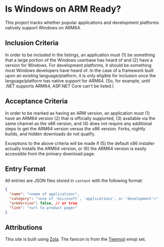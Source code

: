 # Is Windows on ARM Ready?

This project tracks whether popular applications and development platforms natively support Windows on ARM64.

## Inclusion Criteria

In order to be included in the listings, an application must (1) be something that a large portion of the Windows userbase has heard of and (2) have a version for Windows. For development platforms, it should be something most Windows developers have heard of. In the case of a framework built upon an existing language/platform, it is only eligible for inclusion once the language/platform has native support for ARM64. (So, for example, until .NET supports ARM64, ASP.NET Core can't be listed.)

## Acceptance Criteria

In order to be marked as having an ARM version, an application must (1) have an ARM64 version (2) that is officially supported, (3) available via the same channel as the x86 version, and (4) does not require any additional steps to get the ARM64 version versus the x86 version. Forks, nightly builds, and hidden downloads do not qualify.

Exceptions to the above criteria will be made if (5) the default x86 installer actually installs the ARM64 version, or (6) the ARM64 version is easily accessible from the primary download page.

## Entry Format

All entries are JSON files stored in `content` with the following format:

```json
{
  "name": "<name of application>",
  "category": "<one of 'microsoft', 'applications', or 'development'>",
  "armVersion": false, // or true
  "link": "<url to product page>"
}
```

## Attributions

This site is built using [Zola](https://www.getzola.org/). The favicon is from the [Twemoji](https://twemoji.twitter.com/) emoji set.
